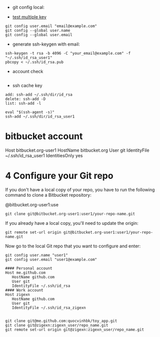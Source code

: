 - git config local:

- [test multiple key](https://developer.atlassian.com/blog/2016/04/different-ssh-keys-multiple-bitbucket-accounts/)

```git config user.name "username"
git config user.email "email@example.com"
git config --global user.name
git config --global user.email
```

- generate ssh-keygen with email:

```
ssh-keygen -t rsa -b 4096 -C "your_email@example.com" -f "~/.ssh/id_rsa_user1"
pbcopy < ~/.ssh/id_rsa.pub
```

- account check

``` ssh -vT git@github.com
```

- ssh cache key

```
add: ssh-add ~/.ssh/dir/id_rsa
delete: ssh-add -D
list: ssh-add -l

eval "$(ssh-agent -s)"
ssh-add ~/.ssh/dir/id_rsa_user1
```

# bitbucket account
Host bitbucket.org-user1
  HostName bitbucket.org
  User git
  IdentityFile ~/.ssh/id_rsa_user1
  IdentitiesOnly yes


# 4 Configure your Git repo
If you don't have a local copy of your repo, you have to run the following command to clone a Bitbucket repository:

@bitbucket.org-user1:use

```
git clone git@bitbucket.org-user1:user1/your-repo-name.git
```

If you already have a local copy, you'll need to update the origin:

```
git remote set-url origin git@bitbucket.org-user1:user1/your-repo-name.git
```

Now go to the local Git repo that you want to configure and enter:

```
git config user.name "user1"
git config user.email "user1@example.com"
```

```
#### Personal account
Host me.github.com
   HostName github.com
   User git
   IdentityFile ~/.ssh/id_rsa
#### Work account
Host zigexn
   HostName github.com
   User git
   IdentityFile ~/.ssh/id_rsa_zigexn


git clone git@me.github.com:quocvinhbk/toy_app.git
git clone git@zigexn:zigexn_user/repo_name.git
git remote set-url origin git@zigexn:zigexn_user/repo_name.git
```